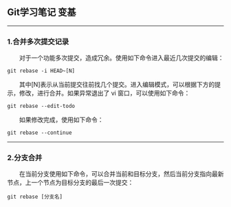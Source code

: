 ## Git学习笔记 变基
---
### 1.合并多次提交记录

&emsp;&emsp;对于一个功能多次提交，造成冗余。使用如下命令进入最近几次提交的编辑：
```
git rebase -i HEAD~[N]
```
&emsp;&emsp;其中[N]表示从当前提交往前找几个提交。进入编辑模式，可以根据下方的提示，修改，进行合并。如果异常退出了 vi 窗口，可以使用如下命令：
```
git rebase --edit-todo
```
&emsp;&emsp;如果修改完成，使用如下命令：
```
git rebase --continue
```

---
### 2.分支合并

&emsp;&emsp;在当前分支使用如下命令，可以合并当前和目标分支，然后当前分支指向最新节点，上一个节点为目标分支的最后一次提交：
```
git rebase [分支名]
```
